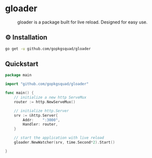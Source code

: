 # gloader

<p align="center">
  gloader is a package built for live reload. Designed for easy use.
</p>

## ⚙️ Installation

```bash
go get -u github.com/gopkgsquad/gloader
```

## Quickstart

```go
package main

import "github.com/gopkgsquad/gloader"

func main() {
    // initialize a new http ServeMux
    router := http.NewServeMux()

    // initialize http.Server
	srv := &http.Server{
		Addr:    ":3000",
		Handler: router,
	}

    // start the application with live reload
    gloader.NewWatcher(srv, time.Second*2).Start()

}
```
